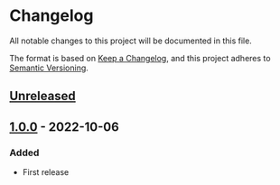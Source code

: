 # Changelog

All notable changes to this project will be documented in this file.

The format is based on [Keep a Changelog](https://keepachangelog.com/en/1.0.0/),
and this project adheres to [Semantic Versioning](https://semver.org/spec/v2.0.0.html).

## [Unreleased]

## [1.0.0] - 2022-10-06

### Added

- First release

[unreleased]: https://github.com/thinh9e/systeminfo/compare/v1.0.0...HEAD

[1.0.0]: https://github.com/thinh9e/systeminfo/releases/tag/v1.0.0
